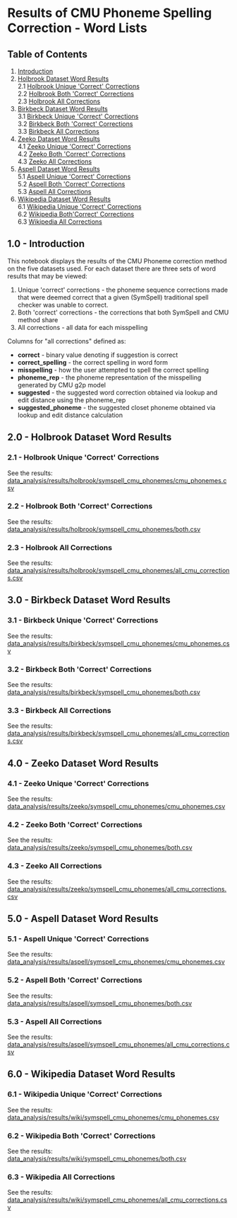 

# Results of CMU Phoneme Spelling Correction - Word Lists



## Table of Contents
1. [Introduction](#introduction) <br/>
2. [Holbrook Dataset Word Results](#holbrook) <br/>
    2.1 [Holbrook Unique 'Correct' Corrections](#holbrook_correct) <br/>
    2.2 [Holbrook Both 'Correct' Corrections](#holbrook_correct_all) <br/>
    2.3 [Holbrook All Corrections](#holbrook_all) <br/>
3. [Birkbeck Dataset Word Results](#birkbeck) <br/>
    3.1 [Birkbeck Unique 'Correct' Corrections](#birkbeck_correct) <br/>
    3.2 [Birkbeck Both 'Correct' Corrections](#birkbeck_correct_all) <br/>
    3.3 [Birkbeck All Corrections](#birkbeck_all) <br/>
4. [Zeeko Dataset Word Results](#zeeko) <br/>
    4.1 [Zeeko Unique 'Correct' Corrections](#zeeko_correct) <br/>
    4.2 [Zeeko Both 'Correct' Corrections](#zeeko_correct_all) <br/>
    4.3 [Zeeko All Corrections](#zeeko_all) <br/>
5. [Aspell Dataset Word Results](#aspell) <br/>
    5.1 [Aspell Unique 'Correct' Corrections](#aspell_correct) <br/>
    5.2 [Aspell Both 'Correct' Corrections](#aspell_correct_all) <br/>
    5.3 [Aspell All Corrections](#aspell_all) <br/>
6. [Wikipedia Dataset Word Results](#wiki) <br/>
    6.1 [Wikipedia Unique 'Correct' Corrections](#wiki_correct) <br/>
    6.2 [Wikipedia Both'Correct' Corrections](#wiki_correct_all) <br/>
    6.3 [Wikipedia All Corrections](#wiki_all) <br/>



## 1.0 - Introduction <a name="introduction"><a/>



This notebook displays the results of the CMU Phoneme correction method on the five datasets used. For each dataset there are three sets of word results that may be viewed:
1. Unique 'correct' corrections - the phoneme sequence corrections made that were deemed correct that a given (SymSpell) traditional spell checker was unable to correct.
2. Both 'correct' corrections - the corrections that both SymSpell and CMU method share
3. All  corrections - all data for each misspelling 

Columns for "all corrections" defined as:
* **correct** - binary value denoting if suggestion is correct
* **correct_spelling** - the correct spelling in word form
* **misspelling** - how the user attempted to spell the correct spelling
* **phoneme_rep** - the phoneme representation of the misspelling generated by CMU g2p model
* **suggested** - the suggested word correction obtained via lookup and edit distance using the phoneme_rep
* **suggested_phoneme** - the suggested closet phoneme obtained via lookup and edit distance calculation



## 2.0 - Holbrook Dataset Word Results <a name="holbrook"><a/>



### 2.1 - Holbrook Unique 'Correct' Corrections <a name="holbrook_correct"><a/>



See the results: [data_analysis/results/holbrook/symspell_cmu_phonemes/cmu_phonemes.csv](https://github.com/robertyoung2/nlp_phoneme_spelling/blob/master/data_analysis/results/holbrook/symspell_cmu_phonemes/cmu_phonemes.csv)



### 2.2 - Holbrook Both 'Correct' Corrections <a name="holbrook_correct_all"><a/>



See the results: [data_analysis/results/holbrook/symspell_cmu_phonemes/both.csv](https://github.com/robertyoung2/nlp_phoneme_spelling/blob/master/data_analysis/results/holbrook/symspell_cmu_phonemes/both.csv)



### 2.3 - Holbrook All Corrections <a name="holbrook_all"><a/>



See the results: [data_analysis/results/holbrook/symspell_cmu_phonemes/all_cmu_corrections.csv](https://github.com/robertyoung2/nlp_phoneme_spelling/blob/master/data_analysis/results/holbrook/symspell_cmu_phonemes/all_cmu_corrections.csv)



## 3.0 - Birkbeck Dataset Word Results <a name="birkbeck"><a/>



### 3.1 - Birkbeck Unique 'Correct' Corrections <a name="birkbeck_correct"><a/>



See the results: [data_analysis/results/birkbeck/symspell_cmu_phonemes/cmu_phonemes.csv](https://github.com/robertyoung2/nlp_phoneme_spelling/blob/master/data_analysis/results/birkbeck/symspell_cmu_phonemes/cmu_phonemes.csv)



### 3.2 - Birkbeck Both 'Correct' Corrections <a name="birkbeck_correct_all"><a/>



See the results: [data_analysis/results/birkbeck/symspell_cmu_phonemes/both.csv](https://github.com/robertyoung2/nlp_phoneme_spelling/blob/master/data_analysis/results/birkbeck/symspell_cmu_phonemes/both.csv)



### 3.3 - Birkbeck All Corrections <a name="birkbeck_all"><a/>



See the results: [data_analysis/results/birkbeck/symspell_cmu_phonemes/all_cmu_corrections.csv](https://github.com/robertyoung2/nlp_phoneme_spelling/blob/master/data_analysis/results/birkbeck/symspell_cmu_phonemes/all_cmu_corrections.csv)



## 4.0 - Zeeko Dataset Word Results <a name="zeeko"><a/>



### 4.1 - Zeeko Unique 'Correct' Corrections <a name="zeeko_correct"><a/>



See the results: [data_analysis/results/zeeko/symspell_cmu_phonemes/cmu_phonemes.csv](https://github.com/robertyoung2/nlp_phoneme_spelling/blob/master/data_analysis/results/zeeko/symspell_cmu_phonemes/cmu_phonemes.csv)



### 4.2 - Zeeko Both 'Correct' Corrections <a name="zeeko_correct_all"><a/>



See the results: [data_analysis/results/zeeko/symspell_cmu_phonemes/both.csv](https://github.com/robertyoung2/nlp_phoneme_spelling/blob/master/data_analysis/results/zeeko/symspell_cmu_phonemes/both.csv)



### 4.3 - Zeeko All Corrections <a name="zeeko_all"><a/>



See the results: [data_analysis/results/zeeko/symspell_cmu_phonemes/all_cmu_corrections.csv](https://github.com/robertyoung2/nlp_phoneme_spelling/blob/master/data_analysis/results/zeeko/symspell_cmu_phonemes/all_cmu_corrections.csv)



## 5.0 - Aspell Dataset Word Results <a name="aspell"><a/>



### 5.1 - Aspell Unique 'Correct' Corrections <a name="aspell_correct"><a/>



See the results: [data_analysis/results/aspell/symspell_cmu_phonemes/cmu_phonemes.csv](https://github.com/robertyoung2/nlp_phoneme_spelling/blob/master/data_analysis/results/aspell/symspell_cmu_phonemes/cmu_phonemes.csv)



### 5.2 - Aspell Both 'Correct' Corrections <a name="aspell_correct_all"><a/>



See the results: [data_analysis/results/aspell/symspell_cmu_phonemes/both.csv](https://github.com/robertyoung2/nlp_phoneme_spelling/blob/master/data_analysis/results/aspell/symspell_cmu_phonemes/both.csv)



### 5.3 - Aspell All Corrections <a name="aspell_all"><a/>



See the results: [data_analysis/results/aspell/symspell_cmu_phonemes/all_cmu_corrections.csv](https://github.com/robertyoung2/nlp_phoneme_spelling/blob/master/data_analysis/results/aspell/symspell_cmu_phonemes/all_cmu_corrections.csv)



## 6.0 - Wikipedia Dataset Word Results <a name="wiki"><a/>



### 6.1 - Wikipedia Unique 'Correct' Corrections <a name="wiki_correct"><a/>



See the results: [data_analysis/results/wiki/symspell_cmu_phonemes/cmu_phonemes.csv](https://github.com/robertyoung2/nlp_phoneme_spelling/blob/master/data_analysis/results/wiki/symspell_cmu_phonemes/cmu_phonemes.csv)



### 6.2 - Wikipedia Both 'Correct' Corrections <a name="wiki_correct_all"><a/>



See the results: [data_analysis/results/wiki/symspell_cmu_phonemes/both.csv](https://github.com/robertyoung2/nlp_phoneme_spelling/blob/master/data_analysis/results/wiki/symspell_cmu_phonemes/both.csv)



### 6.3 - Wikipedia All Corrections <a name="wiki_all"><a/>



See the results: [data_analysis/results/wiki/symspell_cmu_phonemes/all_cmu_corrections.csv](https://github.com/robertyoung2/nlp_phoneme_spelling/blob/master/data_analysis/results/wiki/symspell_cmu_phonemes/all_cmu_corrections.csv)
